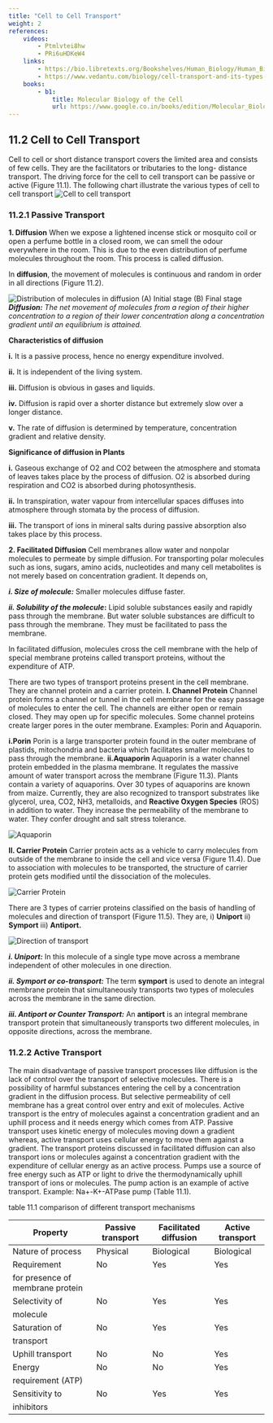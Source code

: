 ```yaml
---
title: "Cell to Cell Transport"
weight: 2
references:
    videos:
        - Ptmlvtei8hw
        - PRi6uHDKeW4
    links:
        - https://bio.libretexts.org/Bookshelves/Human_Biology/Human_Biology_(Wakim_and_Grewal)/05%3A_Cells/5.07%3A_Cell_Transport
        - https://www.vedantu.com/biology/cell-transport-and-its-types
    books:
        - b1:
            title: Molecular Biology of the Cell
            url: https://www.google.co.in/books/edition/Molecular_Biology_of_the_Cell/0PhGswEACAAJ?hl=en
---
```




## 11.2 Cell to Cell Transport

Cell to cell or short distance transport covers the limited area and consists of few cells. They are the facilitators or tributaries to the long- distance transport. The driving force for the cell to cell transport can be passive or active (Figure 11.1). The following chart illustrate the various types of cell to cell transport
![Cell to cell transport](11.1B.png)

### 11.2.1 Passive Transport

**1. Diffusion**
When we expose a lightened incense stick or mosquito coil or open a perfume bottle in a closed room, we can smell the odour everywhere in the room. This is due to the even distribution of perfume molecules throughout the room. This process is called diffusion.

In **diffusion**, the movement of molecules is continuous and random in order in all directions (Figure 11.2).

![ Distribution of molecules in diffusion (A) Initial stage (B) Final stage](11.2.png)
_**Diffusion:** The net movement of molecules from a region of their higher concentration to a region of their lower concentration along a concentration gradient until an equilibrium is attained._

**Characteristics of diffusion**

**i.** It is a passive process, hence no energy expenditure involved.

**ii.** It is independent of the living system.

**iii.** Diffusion is obvious in gases and liquids.

**iv.** Diffusion is rapid over a shorter distance but extremely slow over a longer distance.

**v.** The rate of diffusion is determined by temperature, concentration gradient and relative density.

**Significance of diffusion in Plants**

**i.** Gaseous exchange of O2 and CO2 between the atmosphere and stomata of leaves takes place by the process of diffusion. O2 is absorbed during respiration and CO2 is absorbed during photosynthesis.

**ii.** In transpiration, water vapour from intercellular spaces diffuses into atmosphere through stomata by the process of diffusion.

**iii.** The transport of ions in mineral salts during passive absorption also takes place by this process.

**2. Facilitated Diffusion**
Cell membranes allow water and nonpolar molecules to permeate by simple diffusion. For transporting polar molecules such as ions, sugars, amino acids, nucleotides and many cell metabolites is not merely based on concentration gradient. It depends on,

**_i. Size of molecule:_** Smaller molecules diffuse faster.

**_ii. Solubility of the molecule_:** Lipid soluble substances easily and rapidly pass through the membrane. But water soluble substances are difficult to pass through the membrane. They must be facilitated to pass the membrane.

In facilitated diffusion, molecules cross the cell membrane with the help of special membrane proteins called transport proteins, without the expenditure of ATP.

There are two types of transport proteins present in the cell membrane. They are channel protein and a carrier protein.
**I. Channel Protein**
Channel protein forms a channel or tunnel in the cell membrane for the easy passage of molecules to enter the cell. The channels are either open or remain closed. They may open up for specific molecules. Some channel proteins create larger pores in the outer membrane. Examples: Porin and Aquaporin.

**i.Porin**
Porin is a large transporter protein found in the outer membrane of plastids, mitochondria and bacteria which facilitates smaller molecules to pass through the membrane.
**ii.Aquaporin**
Aquaporin is a water channel protein embedded in the plasma membrane. It regulates the massive amount of water transport across the membrane (Figure 11.3). Plants contain a variety of aquaporins. Over 30 types of aquaporins are known from maize. Currently, they are also recognized to transport substrates like glycerol, urea, CO2, NH3, metalloids, and **Reactive Oxygen Species** (ROS) in addition to water. They increase the permeability of the membrane to water. They confer drought and salt stress tolerance.

![ Aquaporin](11.3.png)

**II. Carrier Protein**
Carrier protein acts as a vehicle to carry molecules from outside of the membrane to inside the cell and vice versa (Figure 11.4). Due to association with molecules to be transported, the structure of carrier protein gets modified until the dissociation of the molecules.

![ Carrier Protein](11.4.png)

There are 3 types of carrier proteins classified on the basis of handling of molecules and direction of transport (Figure 11.5). They are, i) **Uniport** ii) **Symport** iii) **Antiport.**

![ Direction of transport ](11.5.png)

**_i. Uniport:_** In this molecule of a single type move across a membrane independent of other molecules in one direction.

**_ii. Symport or co-transport:_** The term **symport** is used to denote an integral membrane protein that simultaneously transports two types of molecules across the membrane in the same direction.

**_iii. Antiport or Counter Transport:_** An **antiport** is an integral membrane transport protein that simultaneously transports two different molecules, in opposite directions, across the membrane.

### 11.2.2 Active Transport

The main disadvantage of passive transport processes like diffusion is the lack of control over the transport of selective molecules. There is a possibility of harmful substances entering the cell by a concentration gradient in the diffusion process. But selective permeability of cell membrane has a great control over entry and exit of molecules. Active transport is the entry of molecules against a concentration gradient and an uphill process and it needs energy which comes from ATP. Passive transport uses kinetic energy of molecules moving down a gradient whereas, active transport uses cellular energy to move them against a gradient. The transport proteins discussed in facilitated diffusion can also transport ions or molecules against a concentration gradient with the expenditure of cellular energy as an active process. Pumps use a source of free energy such as ATP or light to drive the thermodynamically uphill transport of ions or molecules. The pump action is an example of active transport. Example: Na+-K+-ATPase pump (Table 11.1).

table 11.1 comparison of different transport mechanisms

| Property  | Passive transport  | Facilitated diffusion               | Active transport |
|---|---|---|---|
| Nature of process            | Physical           | Biological              | Biological  |
| Requirement                  | No                              | Yes                                 | Yes |
| for presence of membrane protein |
| Selectivity of               | No                              | Yes                                 | Yes |
| molecule |
| Saturation of                | No                              | Yes                                 | Yes |
| transport |
| Uphill transport             | No                               | No                                 | Yes |
| Energy                       | No                               | No                                 | Yes |
| requirement (ATP) |
| Sensitivity to               | No                              | Yes                                 | Yes |
| inhibitors |